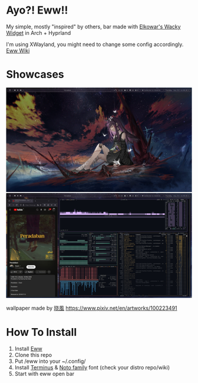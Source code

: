 # Ayo?! Eww!!

My simple, mostly "inspired" by others, bar made with [Elkowar's Wacky Widget](https://github.com/elkowar/eww/) in Arch + Hyprland

I'm using XWayland, you might need to change some config accordingly. [Eww Wiki](https://elkowar.github.io/eww/)

# Showcases
<img src="picture.jpg">
<img src="showcase.jpg">

wallpaper made by [晓風](https://www.pixiv.net/en/users/6799681) https://www.pixiv.net/en/artworks/100223491

# How To Install

  1. Install [Eww](https://github.com/elkowar/eww/)
  2. Clone this repo
  3. Put /eww into your ~/.config/
  4. Install [Terminus](https://sourceforge.net/projects/terminus-font/files/) & [Noto family](https://archlinux.org/packages/extra/any/noto-fonts/) font (check your distro repo/wiki)
  6. Start with eww open bar
